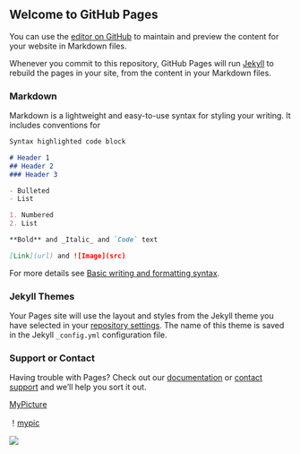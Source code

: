 ## Welcome to GitHub Pages

You can use the [editor on GitHub](https://github.com/Wang-Ape/Wang-Ape.github.io/edit/master/index.md) to maintain and preview the content for your website in Markdown files.

Whenever you commit to this repository, GitHub Pages will run [Jekyll](https://jekyllrb.com/) to rebuild the pages in your site, from the content in your Markdown files.

### Markdown

Markdown is a lightweight and easy-to-use syntax for styling your writing. It includes conventions for

```markdown
Syntax highlighted code block

# Header 1
## Header 2
### Header 3

- Bulleted
- List

1. Numbered
2. List

**Bold** and _Italic_ and `Code` text

[Link](url) and ![Image](src)
```

For more details see [Basic writing and formatting syntax](https://docs.github.com/en/github/writing-on-github/getting-started-with-writing-and-formatting-on-github/basic-writing-and-formatting-syntax).

### Jekyll Themes

Your Pages site will use the layout and styles from the Jekyll theme you have selected in your [repository settings](https://github.com/Wang-Ape/Wang-Ape.github.io/settings/pages). The name of this theme is saved in the Jekyll `_config.yml` configuration file.

### Support or Contact

Having trouble with Pages? Check out our [documentation](https://docs.github.com/categories/github-pages-basics/) or [contact support](https://support.github.com/contact) and we’ll help you sort it out.

[MyPicture](https://github.com/Wang-Ape/Wang-Ape.github.io/blob/master/2022-03-07-13-03-04_0.png)

！[mypic](https://user-images.githubusercontent.com/54843963/165467246-d417a215-a200-4ea4-83f3-3a0d3a43973d.png)

![](https://user-images.githubusercontent.com/54843963/165467246-d417a215-a200-4ea4-83f3-3a0d3a43973d.png)